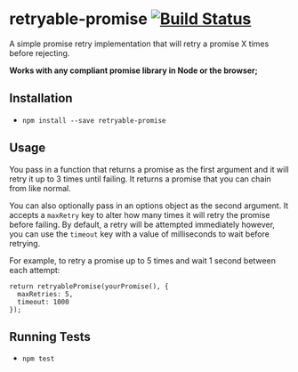 # retryable-promise [![Build Status](https://travis-ci.org/poetic/retryable-promise.svg?branch=master)](https://travis-ci.org/poetic/retryable-promise)

A simple promise retry implementation that will retry a promise X times before rejecting.

**Works with any compliant promise library in Node or the browser;**

## Installation

* `npm install --save retryable-promise`

## Usage

You pass in a function that returns a promise as the first argument and it will retry it up to 3 times until
failing. It returns a promise that you can chain from like normal.

You can also optionally pass in an options object as the second argument. It accepts a `maxRetry` key to alter how many times it will retry the promise before failing. By default, a retry will be attempted immediately however, you can use the `timeout` key with a value of milliseconds to wait before retrying.

For example, to retry a promise up to 5 times and wait 1 second between each attempt:
```
return retryablePromise(yourPromise(), {
  maxRetries: 5,
  timeout: 1000
});
```

## Running Tests

* `npm test`
